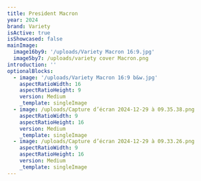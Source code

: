```yaml
---
title: President Macron
year: 2024
brand: Variety
isActive: true
isShowcased: false
mainImage:
  image16by9: '/uploads/Variety Macron 16:9.jpg'
  image5by7: /uploads/variety cover Macron.png
introduction: ''
optionalBlocks:
  - image: '/uploads/Variety Macron 16:9 b&w.jpg'
    aspectRatioWidth: 16
    aspectRatioHeight: 9
    version: Medium
    _template: singleImage
  - image: /uploads/Capture d’écran 2024-12-29 à 09.35.38.png
    aspectRatioWidth: 9
    aspectRatioHeight: 16
    version: Medium
    _template: singleImage
  - image: /uploads/Capture d’écran 2024-12-29 à 09.33.26.png
    aspectRatioWidth: 9
    aspectRatioHeight: 16
    version: Medium
    _template: singleImage
---
```


